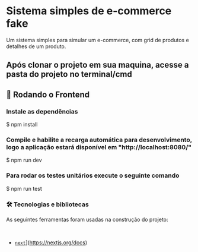 <h1>Sistema simples de e-commerce fake</h1>
<p>Um sistema simples para simular um e-commerce, com grid de produtos e detalhes de um produto.</p>

<h2>Após clonar o projeto em sua maquina, acesse a pasta do projeto no terminal/cmd</h2>

<h2>🎲 Rodando o Frontend</h2>

<h3>Instale as dependências</h3>
$ npm install

<h3>Compile e habilite a recarga automática para desenvolvimento, logo a aplicação estará disponível em "http://localhost:8080/"</h3>
$ npm run dev

<h3>Para rodar os testes unitários execute o seguinte comando</h3>
$ npm run test

<h3>🛠 Tecnologias e bibliotecas</h3>
<p>As seguintes ferramentas foram usadas na construção do projeto:</p>
<br>

- [`next`](https://nextjs.org/docs/app/building-your-application/optimizing/fonts)](https://nextjs.org/docs)
<br>

